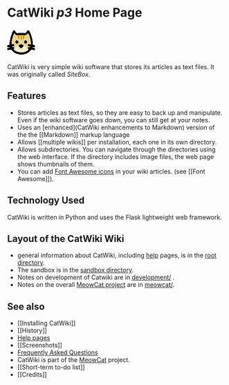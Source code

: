 # <i class='icon-icon_e600'></i> CatWiki *p3* Home Page

![Catwiki colour icon](cw_icon_b.png)

CatWiki is very simple wiki software that stores its articles as text files. It was originally called *SiteBox*.

## Features

* Stores articles as text files, so they are easy to back up and manipulate. Even if the wiki software goes down, you can still get at your notes.
* Uses an [enhanced](CatWiki enhancements to Markdown) version of the the [[Markdown]] markup language
* Allows [[multiple wikis]] per installation, each one in its own directory.
* Allows subdirectories. You can navigate through the directories using the web interface. If the directory includes image files, the web page shows thumbnails of them.
* You can add [<i class="fa fa-font-awesome"></i> Font Awesome icons](http://fontawesome.io/icons/) in your wiki articles. (see [[Font Awesome]]).

## Technology Used

CatWiki is written in Python and uses the Flask lightweight web framework.

## Layout of the CatWiki Wiki

* general information about CatWiki, including [help](help) pages, is in the [root directory](./).
* The sandbox is in the [sandbox directory](sandbox/).
* Notes on development of Catwiki are in [development/](development/) .
* Notes on the overall [MeowCat project](meowcat/home) are in [meowcat/](meowcat/).

## See also

* [[Installing CatWiki]]
* [[History]]
* [Help pages](help)
* [[Screenshots]]
* [Frequently Asked Questions](faq)
* CatWiki is part of the [MeowCat](meowcat/home) project.
* [[Short-term to-do list]]
* [[Credits]]
